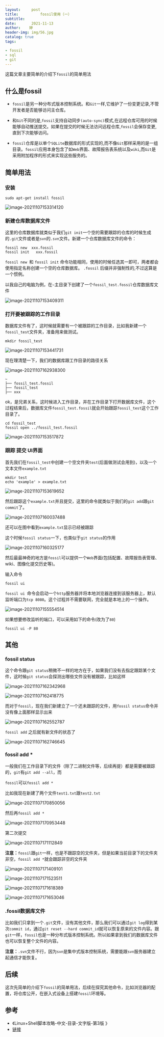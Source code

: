 ```yaml
---
layout:     post   				    
title:      	fossil使用（一）
subtitle:   
date:       2021-11-13			
author:    婷                               
header-img: img/56.jpg 	
catalog: true 						
tags:								

- fossil
- sql
- git
---
```
















这篇文章主要简单的介绍下`fossil`的简单用法

## 什么是fossil

- `fossil`是另一种分布式版本控制系统。和`Git`一样,它维护了一份变更记录,不管开发者是否能够访问主仓库。



- 和`Git`不同的是,`fossil`支持自动同步`(auto-sync)`模式,在远程仓库可用的时候能够自动推送提交。如果在提交的时候无法访问远程仓库,`fossil`会保存变更,直到下次能够访问。
  

- `fossil`仓库是以单个`SQLite`数据库的形式实现的,而不像`Git`那样采用的是一组目录。`fossil`应用本身包含了如`Web`界面、故障报告表系统以及`wiki`,而`Git`是采用附加程序的形式来实现这些服务的。



## 简单用法

### 安装

```shell
sudo apt-get install fossil
```



 ![image-20211107153314120](https://gitee.com/copyright1999/image-typora-markdown/raw/master/fossil/image-20211107153314120.png)





### 新建仓库数据库文件

这里的仓库数据库就类似于我们`git init`一个空的需要跟踪的仓库的时候生成的`.git`文件或者是`svn`的`.svn`文件。新建一个仓库数据库文件的命令：

```shell
fossil new  xxx.fossil
fossil init   xxx.fossil
```

`fossil new `和 `fossil init` 命令功能相同，使用的时候任选其一即可，两者都会使用指定名称创建一个空的仓库数据库。 `.fossil` 后缀并非强制性的,不过这算是一个惯例。



以我自己的电脑为例，在`~`主目录下创建了一个`fossil_test.fossil`仓库数据库文件

![image-20211107153409311](https://gitee.com/copyright1999/image-typora-markdown/raw/master/fossil/image-20211107153409311.png)



### 打开要被跟踪的工作目录

数据库文件有了，这时候就需要有一个被跟踪的工作目录，比如我新建一个`fossil_test`文件夹，准备用来做测试。

```shell
mkdir fossil_test
```

![image-20211107153441731](https://gitee.com/copyright1999/image-typora-markdown/raw/master/fossil/image-20211107153441731.png)





现在理清楚一下，我们的数据库跟工作目录的路径关系

![image-20211107162938300](https://gitee.com/copyright1999/image-typora-markdown/raw/master/fossil/image-20211107162938300.png)



```shell
~
├── fossil_test.fossil
├── fossil_test
├── xxx

```

ok，是兄弟关系，这时候进入工作目录，并在工作目录下打开数据库文件，这个过程结束后，数据库文件`fossil_test.fossil`就会开始跟踪`fossil_test`这个工作目录了。

```shell
cd fossil_test
fossil open ../fossil_test.fossil
```



![image-20211107153517872](https://gitee.com/copyright1999/image-typora-markdown/raw/master/fossil/image-20211107153517872.png)





### 跟踪 提交 UI界面

首先我们在`fossil_test`中创建一个空文件夹`test`(后面做测试会用到)，以及一个文本文件`example.txt`

```shell
mkdir test
echo 'example' > example.txt
```



![image-20211107153619652](https://gitee.com/copyright1999/image-typora-markdown/raw/master/fossil/image-20211107153619652.png)



然后跟踪这个`example.txt`并且提交，这里的命令就类似于我们的`git add`跟`git commit`了。

 ![image-20211107160037488](https://gitee.com/copyright1999/image-typora-markdown/raw/master/fossil/image-20211107160037488.png)

还可以在图中看到`example.txt`显示已经被跟踪



这个时候`fossil status`一下，也类似于`git status`的作用

![image-20211107160325177](https://gitee.com/copyright1999/image-typora-markdown/raw/master/fossil/image-20211107160325177.png)



然后最最神奇的地方是`fossil`可以提供一个`Web`界面(包括配置、故障报告表管理、wiki、图像化提交历史等)。

输入命令

```shell
fossil ui
```

`fossil ui `命令会启动一个`http`服务器并将本地浏览器连接到该服务器上，默认监听端口为`tcp 8080`。这个过程并不需要联网，完全就是本地上的一个操作。

![image-20211107155554514](https://gitee.com/copyright1999/image-typora-markdown/raw/master/fossil/image-20211107155554514.png)



如果想要修改监听的端口，可以采用如下的命令(改为了`80`)

```shell
fossil ui -P 80
```



 



## 其他

### fossil status

这个命令跟`git status`稍微不一样的地方在于，如果我们没有去指定跟踪某个文件，这时候`git status`会探测出哪些文件没有被跟踪，比如这样

![image-20211107162342968](https://gitee.com/copyright1999/image-typora-markdown/raw/master/fossil/image-20211107162342968.png)



![image-20211107162418775](https://gitee.com/copyright1999/image-typora-markdown/raw/master/fossil/image-20211107162418775.png)



而对于`fossil`，现在我们新建立了一个还未跟踪的文件，用`fossil status`命令并没有像上面那样显示出来

![image-20211107162552787](https://gitee.com/copyright1999/image-typora-markdown/raw/master/fossil/image-20211107162552787.png)



`fossil add` 之后就有新文件的状态了

![image-20211107162746645](https://gitee.com/copyright1999/image-typora-markdown/raw/master/fossil/image-20211107162746645.png)

 



### fossil add *

一般我们在工作目录下的文件（除了二进制文件等，后续再提）都是需要被跟踪的，`git`有`git add --all`，而

 `fossil`可以`fossil add *`

比如我现在新建了两个文件`test1.txt`跟`test2.txt`

![image-20211107170850056](https://gitee.com/copyright1999/image-typora-markdown/raw/master/fossil/image-20211107170850056.png)

然后再`fossil add *`

![image-20211107170953448](https://gitee.com/copyright1999/image-typora-markdown/raw/master/fossil/image-20211107170953448.png)



第二次提交

![image-20211107171112849](https://gitee.com/copyright1999/image-typora-markdown/raw/master/fossil/image-20211107171112849.png)



**注意：**`fossil`跟`git`一样，也是不跟踪空的文件夹，但是如果当前目录下的文件夹非空，`fossil add *`就会跟踪非空的文件夹

![image-20211107171409101](https://gitee.com/copyright1999/image-typora-markdown/raw/master/fossil/image-20211107171409101.png)

![image-20211107171523511](https://gitee.com/copyright1999/image-typora-markdown/raw/master/fossil/image-20211107171523511.png)



![image-20211107171618389](https://gitee.com/copyright1999/image-typora-markdown/raw/master/fossil/image-20211107171618389.png)

![image-20211107171653046](https://gitee.com/copyright1999/image-typora-markdown/raw/master/fossil/image-20211107171653046.png)







### .fossil数据库文件

比如我们只拿到一个`.git`文件，没有其他文件，那么我们可以通过`git log`得到某次`commit id`，通过`git reset --hard commit_id`就可以恢复原来的文件内容。跟`git`一样，`fossil`也是一种分布式版本控制系统。所以如果拿到我们的数据库文件也可以恢复整个文件的内容。



**注意：**`.svn`文件不行，因为`svn`是集中式版本控制系统，需要能跟`svn`服务器建立起通信才能恢复。 

 

 ## 后续

这次先简单的介绍下`fossil`的简单用法，后续在探究其他命令，比如浏览器的配置，将仓库公开，在嵌入式设备上搭建`fossil`环境等。





## 参考

- 《Linux+Shell脚本攻略-中文-目录-文字版-第3版 》
- [链接](https://linux.cn/article-12875-1.html)

